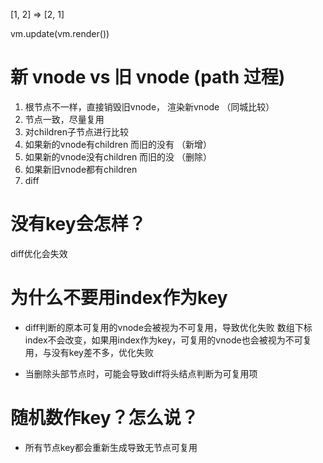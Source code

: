 [1, 2] => [2, 1]
<!-- watcher -->
vm.update(vm.render())

# 新 vnode vs 旧 vnode  (__path__ 过程)
1. 根节点不一样，直接销毁旧vnode， 渲染新vnode  （同城比较）
2. 节点一致，尽量复用
3. 对children子节点进行比较
4. 如果新的vnode有children 而旧的没有 （新增）
5. 如果新的vnode没有children 而旧的没 （删除）
6. 如果新旧vnode都有children
7. diff

# 没有key会怎样？
diff优化会失效

# 为什么不要用index作为key
- diff判断的原本可复用的vnode会被视为不可复用，导致优化失败
数组下标index不会改变，如果用index作为key，可复用的vnode也会被视为不可复用，与没有key差不多，优化失败

- 当删除头部节点时，可能会导致diff将头结点判断为可复用项

# 随机数作key？怎么说？
- 所有节点key都会重新生成导致无节点可复用
